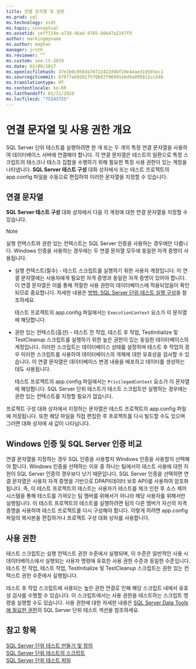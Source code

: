 ```yaml
---
title: 연결 문자열 및 권한
ms.prod: sql
ms.technology: ssdt
ms.topic: conceptual
ms.assetid: ceff114e-a738-46ad-9785-b6647a2247f9
author: markingmyname
ms.author: maghan
manager: jroth
ms.reviewer: “”
ms.custom: seo-lt-2019
ms.date: 02/09/2017
ms.openlocfilehash: 37e1b0c050da78722422d9bf20e4eae310565ec1
ms.sourcegitcommit: b78f7ab9281f570b87f96991ebd9a095812cc546
ms.translationtype: HT
ms.contentlocale: ko-KR
ms.lasthandoff: 01/31/2020
ms.locfileid: "75243755"
---
```

# <a name="overview-of-connection-strings-and-permissions"></a>연결 문자열 및 사용 권한 개요

SQL Server 단위 테스트를 실행하려면 한 개 또는 두 개의 특정 연결 문자열을 사용하여 데이터베이스 서버에 연결해야 합니다. 각 연결 문자열은 테스트의 일환으로 특정 스크립트의 태스크나 태스크 집합을 수행하기 위해 필요한 특정 사용 권한이 있는 계정을 나타냅니다. **SQL Server 테스트 구성** 대화 상자에서 또는 테스트 프로젝트의 app.config 파일을 수동으로 편집하여 이러한 문자열을 지정할 수 있습니다.  
  
## <a name="connection-strings"></a>연결 문자열  
**SQL Server 테스트 구성** 대화 상자에서 다음 각 계정에 대한 연결 문자열을 지정할 수 있습니다.  
  
> [!NOTE]  
> 실행 컨텍스트와 권한 있는 컨텍스트는 SQL Server 인증을 사용하는 경우에만 다릅니다. Windows 인증을 사용하는 경우에는 두 연결 문자열 모두에 동일한 자격 증명이 사용됩니다.  
  
-   실행 컨텍스트(필수) - 테스트 스크립트를 실행하기 위한 사용자 계정입니다. 이 연결 문자열에는 사용자에게 필요한 자격 증명과 동일한 자격 증명이 있어야 합니다. 이 연결 문자열은 이를 통해 적절한 사용 권한이 데이터베이스에 적용되었음이 확인되므로 중요합니다. 자세한 내용은 [방법: SQL Server 단위 테스트 실행 구성](../ssdt/how-to-configure-sql-server-unit-test-execution.md)을 참조하세요.  
  
    테스트 프로젝트의 app.config 파일에서는 `ExecutionContext` 요소가 이 문자열에 해당합니다.  
  
-   권한 있는 컨텍스트(옵션) - 테스트 전 작업, 테스트 후 작업, TestInitialize 및 TestCleanup 스크립트를 실행하기 위한 높은 권한이 있는 동일한 데이터베이스의 계정입니다. 이러한 스크립트는 데이터베이스 상태를 설정하며 테스트 후 작업의 경우 이러한 스크립트를 사용하여 데이터베이스의 개체에 대한 유효성을 검사할 수 있습니다. 이 연결 문자열은 데이터베이스 변경 내용을 배포하고 데이터를 생성하는 데도 사용됩니다.  
  
    테스트 프로젝트의 app.config 파일에서는 `PrivilegedContext` 요소가 이 문자열에 해당합니다. SQL Server 단위 테스트가 테스트 스크립트만 실행하는 경우에는 권한 있는 컨텍스트를 지정할 필요가 없습니다.  
  
프로젝트 구성 대화 상자에서 지정하는 문자열은 테스트 프로젝트의 app.config 파일에 저장됩니다. 또한 해당 파일을 직접 편집한 후 프로젝트를 다시 빌드할 수도 있으며 그러면 대화 상자에 새 값이 나타납니다.  
  
## <a name="windows-authentication-versus-sql-server-authentication"></a>Windows 인증 및 SQL Server 인증 비교  
연결 문자열을 지정하는 경우 SQL 인증을 사용할지 Windows 인증을 사용할지 선택해야 합니다. Windows 인증을 선택하는 이유 중 하나는 팀에서의 테스트 사용에 대한 지원이 SQL Server 인증의 경우보다 낫기 때문입니다. SQL Server 인증을 선택하면 연결 문자열은 사용자 자격 증명을 기반으로 DPAPI(데이터 보호 API)를 사용하여 암호화됩니다. 즉, 이 테스트 프로젝트의 테스트는 사용자가 테스트를 체크 인한 후 소스 제어 시스템을 통해 테스트를 가져오는 팀 멤버를 위해서가 아니라 해당 사용자를 위해서만 실행됩니다. 이 테스트 프로젝트의 테스트를 실행하려면 팀의 다른 멤버가 자신의 자격 증명을 사용하여 테스트 프로젝트를 다시 구성해야 합니다. 이렇게 하려면 app.config 파일의 복사본을 편집하거나 프로젝트 구성 대화 상자를 사용합니다.  
  
## <a name="permissions"></a>사용 권한  
테스트 스크립트는 실행 컨텍스트 권한 수준에서 실행되며, 이 수준은 일반적인 사용 시 데이터베이스에서 실행되는 사용자 명령에 유효한 사용 권한 수준과 동일한 수준입니다. 테스트 전 작업, 테스트 작업, TestInitialize 및 TestCleanup 스크립트는 권한 있는 컨텍스트 권한 수준에서 실행됩니다.  
  
테스트 후 작업 스크립트에 사용되는 높은 권한 연결로 인해 해당 스크립트 내에서 유효성 검사를 수행할 수 있습니다. 이 스크립트에서는 사용 권한을 테스트하는 스크립트 명령을 실행할 수도 있습니다. 사용 권한에 대한 자세한 내용은 [SQL Server Data Tools에 필요한 권한](../ssdt/required-permissions-for-sql-server-data-tools.md)의 SQL Server 단위 테스트 섹션을 참조하세요.  
  
## <a name="see-also"></a>참고 항목  
[SQL Server 단위 테스트 만들기 및 정의](../ssdt/creating-and-defining-sql-server-unit-tests.md)  
[SQL Server 단위 테스트의 스크립트](../ssdt/scripts-in-sql-server-unit-tests.md)  
[SQL Server 단위 테스트 파일](../ssdt/sql-server-unit-test-files.md)  
  

